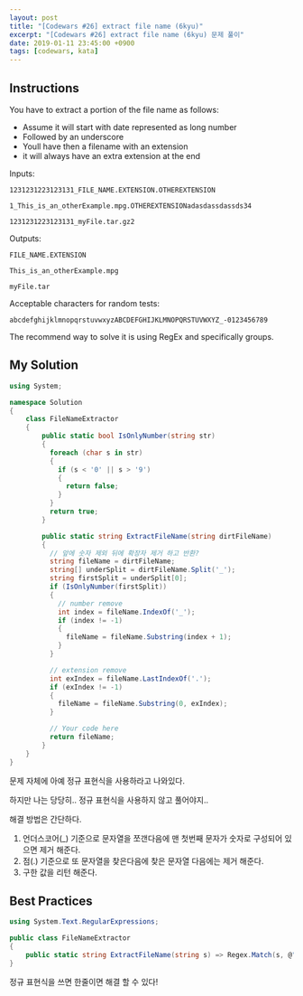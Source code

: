 ```yaml
---
layout: post
title: "[Codewars #26] extract file name (6kyu)"
excerpt: "[Codewars #26] extract file name (6kyu) 문제 풀이"
date: 2019-01-11 23:45:00 +0900
tags: [codewars, kata]
---
```


## Instructions

You have to extract a portion of the file name as follows:

- Assume it will start with date represented as long number
- Followed by an underscore
- Youll have then a filename with an extension
- it will always have an extra extension at the end

Inputs:
```
1231231223123131_FILE_NAME.EXTENSION.OTHEREXTENSION

1_This_is_an_otherExample.mpg.OTHEREXTENSIONadasdassdassds34

1231231223123131_myFile.tar.gz2
```

Outputs:
```
FILE_NAME.EXTENSION

This_is_an_otherExample.mpg

myFile.tar
```

Acceptable characters for random tests:

```
abcdefghijklmnopqrstuvwxyzABCDEFGHIJKLMNOPQRSTUVWXYZ_-0123456789
```

The recommend way to solve it is using RegEx and specifically groups.

## My Solution

```csharp
using System;

namespace Solution
{
    class FileNameExtractor
    {
        public static bool IsOnlyNumber(string str)
        {
          foreach (char s in str)
          {
            if (s < '0' || s > '9')
            {
              return false;
            }
          }
          return true;
        }

        public static string ExtractFileName(string dirtFileName)
        {
          // 앞에 숫자 제외 뒤에 확장자 제거 하고 반환?
          string fileName = dirtFileName;
          string[] underSplit = dirtFileName.Split('_');
          string firstSplit = underSplit[0];
          if (IsOnlyNumber(firstSplit))
          {
            // number remove
            int index = fileName.IndexOf('_');
            if (index != -1)
            {
              fileName = fileName.Substring(index + 1);
            }
          }

          // extension remove
          int exIndex = fileName.LastIndexOf('.');
          if (exIndex != -1)
          {
            fileName = fileName.Substring(0, exIndex);
          }

          // Your code here
          return fileName;
        }
    }
}
```

문제 자체에 아예 정규 표현식을 사용하라고 나와있다.

하지만 나는 당당히.. 정규 표현식을 사용하지 않고 풀어야지..

해결 방법은 간단하다.

1. 언더스코어(_) 기준으로 문자열을 쪼갠다음에 맨 첫번째 문자가 숫자로 구성되어 있으면 제거 해준다.
2. 점(.) 기준으로 또 문자열을 찾은다음에 찾은 문자열 다음에는 제거 해준다.
3. 구한 값을 리턴 해준다.

## Best Practices

```csharp
using System.Text.RegularExpressions;

public class FileNameExtractor
{
    public static string ExtractFileName(string s) => Regex.Match(s, @"(?<=_).+(?=\.)").Value;
}
```

정규 표현식을 쓰면 한줄이면 해결 할 수 있다!